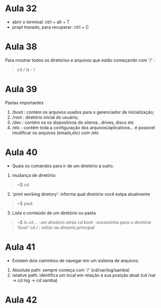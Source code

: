 # Aula 32
- abrir o terminal: ctrl + alt + T
- propt travado,  para recuperar: ctrl + C

# Aula 38

Para mostrar todos os diretórios e arquivos que estão começando com '/' :

> cd /
> ls - l

# Aula 39

Pastas importantes
1. /boot : contém os arquivos usados para o gerenciador de inicialização;
2. /root : diretório inicial do usuário;
3. /dev : contém os os dispositivos do sitema.. drives, disco etc
4. /etc : contém toda a configuração dos arquivos/aplicativos... é possivel modificar os arquivos (emails,etc) com /etc

# Aula 40

- Quais os comandos para ir de um diretório a outro.

1. mudança de diretório:
> ~$ cd
2. 'print working diretory': informa qual diretório você estpa atualmente
> ~$ pwd
3. Lista o conteúdo de um diretório ou pasta
> ~$ ls
_cd .. : um diretório atrás_
_cd boot : encaminha para o diretório 'boot'_
_cd / : voltar ao direorio principal_

# Aula 41

- Existem dois caminhos de navegar em um sistema de arquivos:
1. Absolute path: sempre começa com '/' (cd/var/log/samba)
2. relative path: identifica um local em relação a sua posição atual (cd /var -> cd log -> cd samba)

# Aula 42

